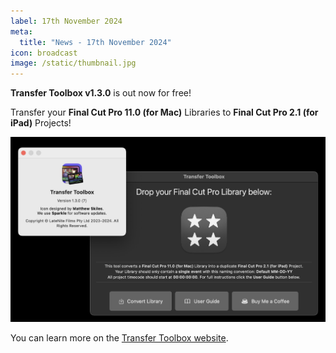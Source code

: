 ```yaml
---
label: 17th November 2024
meta:
  title: "News - 17th November 2024"
icon: broadcast
image: /static/thumbnail.jpg
---
```


**Transfer Toolbox v1.3.0** is out now for free!

Transfer your **Final Cut Pro 11.0 (for Mac)** Libraries to **Final Cut Pro 2.1 (for iPad)** Projects!

![](/static/transfer-toolbox-1-3-0.jpeg)

You can learn more on the [Transfer Toolbox website](https://transfertoolbox.fcp.cafe).